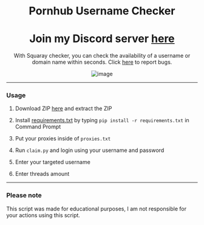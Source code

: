 <br/>
<div align="center">

  # Pornhub Username Checker
  <h1>
 Join my Discord server <a href="https://discord.gg/zPezE6Cnzr">here</a> 
</h1>
  With Squaray checker, you can check the availability of a username or domain name within seconds. 
  Click <a href="https://github.com/SquarayDevelopment/Pornhub-Username-Checker/issues">here</a> to report bugs.
  
  ![image](https://user-images.githubusercontent.com/103281345/162508708-273f70d1-187c-4bf5-be0d-82ddf2051228.png)

</div>

--------------------------------------

### Usage

1.  Download ZIP <a href="https://github.com/SquarayDevelopment/Pornhub-Username-Checker/archive/refs/heads/main.zip">here</a> and extract the ZIP 

2.  Install <a href="https://github.com/SquarayDevelopment/Pornhub-Username-Checker/blob/main/requirements.txt">requirements.txt</a> by typing `pip install -r requirements.txt` in Command Prompt

3.  Put your proxies inside of `proxies.txt`

4.  Run `claim.py` and login using your username and password

5.  Enter your targeted username

6.  Enter threads amount

--------------------------------------

### Please note

This script was made for educational purposes, I am not responsible for your actions using this script. 
